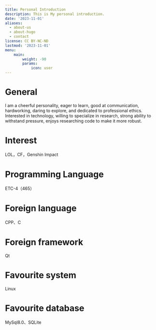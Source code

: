 ```yaml
---
title: Personal Introduction
description: This is My personal introduction.
date: '2023-11-01'
aliases:
  - about-us
  - about-hugo
  - contact
license: CC BY-NC-ND
lastmod: '2023-11-01'
menu:
    main: 
        weight: -90
        params:
            icon: user
---
```


# General

I am a cheerful personality, eager to learn, good at communication, hardworking, daring to explore, and dedicated to professional ethics. Interested in technology, willing to specialize in research, strong ability to withstand pressure, enjoys researching code to make it more robust.

# Interest

LOL，CF，Genshin Impact

# Programming Language

ETC-4（465）

# Foreign language

CPP、C

# Foreign framework

Qt

# Favourite system

Linux

# Favourite database

MySql8.0、SQLite